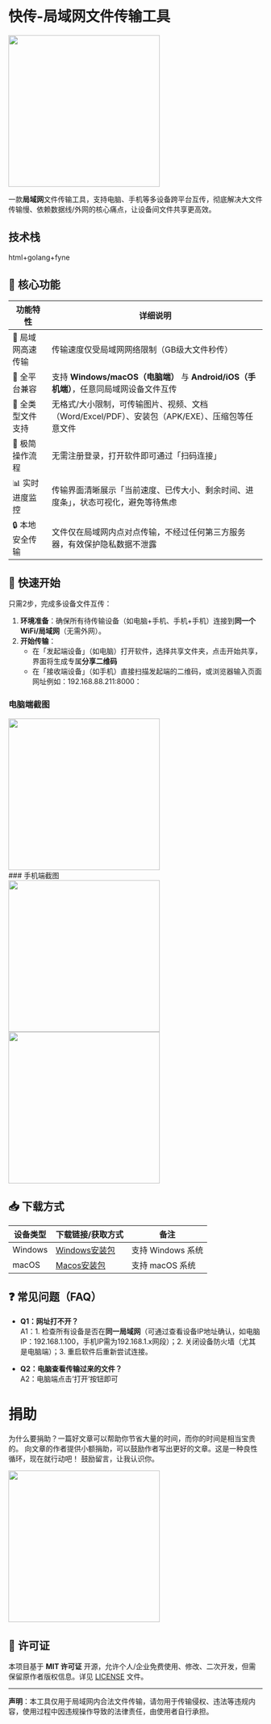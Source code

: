 # 快传-局域网文件传输工具

<div><img src="Icon.png" width="300"></div>

一款**局域网**文件传输工具，支持电脑、手机等多设备跨平台互传，彻底解决大文件传输慢、依赖数据线/外网的核心痛点，让设备间文件共享更高效。

## 技术栈
html+golang+fyne

## 📌 核心功能
| 功能特性 | 详细说明 |
|----------|----------|
| 🚀 局域网高速传输 | 传输速度仅受局域网网络限制（GB级大文件秒传） |
| 🔗 全平台兼容 | 支持 **Windows/macOS（电脑端）** 与 **Android/iOS（手机端）**，任意同局域网设备文件互传 |
| 📁 全类型文件支持 | 无格式/大小限制，可传输图片、视频、文档（Word/Excel/PDF）、安装包（APK/EXE）、压缩包等任意文件 |
| 📱 极简操作流程 | 无需注册登录，打开软件即可通过「扫码连接」 |
| 📊 实时进度监控 | 传输界面清晰展示「当前速度、已传大小、剩余时间、进度条」，状态可视化，避免等待焦虑 |
| 🔒 本地安全传输 | 文件仅在局域网内点对点传输，不经过任何第三方服务器，有效保护隐私数据不泄露 |


## 🚀 快速开始
只需2步，完成多设备文件互传：

1. **环境准备**：确保所有待传输设备（如电脑+手机、手机+手机）连接到**同一个WiFi/局域网**（无需外网）。
2. **开始传输**：
   - 在「发起端设备」（如电脑）打开软件，选择共享文件夹，点击开始共享，界面将生成专属**分享二维码**
   - 在「接收端设备」（如手机）直接扫描发起端的二维码，或浏览器输入页面网址例如：192.168.88.211:8000：

### 电脑端截图
<div><img src="./screenshot/page.png" width="300"></div>
### 手机端截图
<div><img src="./screenshot/phone1.jpg" width="300"></div>
<div><img src="./screenshot/phone2.jpg" width="300"></div>

## 📥 下载方式
| 设备类型 | 下载链接/获取方式 | 备注 |
|----------|-------------------|------|
| Windows | [Windows安装包](https://github.com/WHDevLab/kuaichuan/releases/tag/1.0.0) | 支持 Windows 系统 |
| macOS | [Macos安装包](https://github.com/WHDevLab/kuaichuan/releases/tag/1.0.0) | 支持 macOS 系统 |


## ❓ 常见问题（FAQ）
- **Q1：网址打不开？**  
  A1：1. 检查所有设备是否在**同一局域网**（可通过查看设备IP地址确认，如电脑IP：192.168.1.100，手机IP需为192.168.1.x网段）；2. 关闭设备防火墙（尤其是电脑端）；3. 重启软件后重新尝试连接。

- **Q2：电脑查看传输过来的文件？**  
  A2：电脑端点击‘打开’按钮即可


# 捐助

为什么要捐助？一篇好文章可以帮助你节省大量的时间，而你的时间是相当宝贵的。
向文章的作者提供小额捐助，可以鼓励作者写出更好的文章。这是一种良性循环，现在就行动吧！
鼓励留言，让我认识你。
<div><img src="./images/wechat-ali-pay.jpg" width="300"></div>

## 📄 许可证
本项目基于 **MIT 许可证** 开源，允许个人/企业免费使用、修改、二次开发，但需保留原作者版权信息。详见 [LICENSE](./LICENSE) 文件。


---

**声明**：本工具仅用于局域网内合法文件传输，请勿用于传输侵权、违法等违规内容，使用过程中因违规操作导致的法律责任，由使用者自行承担。
